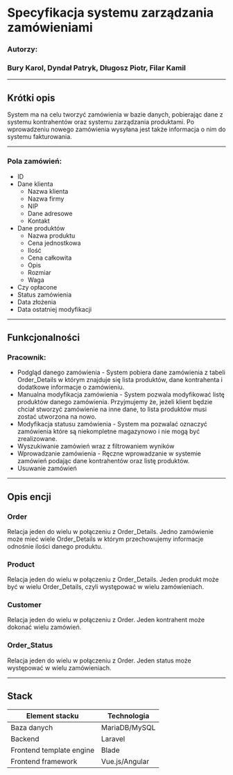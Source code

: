 # Specyfikacja systemu zarządzania zamówieniami

### Autorzy:
### Bury Karol, Dyndał Patryk, Długosz Piotr, Filar Kamil

---

## Krótki opis

System ma na celu tworzyć zamówienia w bazie danych, pobierając dane z systemu kontrahentów oraz systemu zarządzania produktami. Po wprowadzeniu nowego zamówienia wysyłana jest także informacja o nim do systemu fakturowania.

---

### Pola zamówień:

  - ID
  - Dane klienta
    - Nazwa klienta
    - Nazwa firmy
    - NIP
    - Dane adresowe
    - Kontakt
  - Dane produktów
    - Nazwa produktu
    - Cena jednostkowa
    - Ilość
    - Cena całkowita
    - Opis
    - Rozmiar
    - Waga
  - Czy opłacone
  - Status zamówienia
  - Data złożenia
  - Data ostatniej modyfikacji

---

## Funkcjonalności

### Pracownik:

  - Podgląd danego zamówienia - System pobiera dane zamówienia z tabeli Order_Details w którym znajduje się lista produktów, dane kontrahenta i dodatkowe informacje o zamówieniu.
  - Manualna modyfikacja zamówienia - System pozwala modyfikować listę produktów danego zamówienia. Przyjmujemy że, jeżeli klient będzie chciał stworzyć zamówienie na inne dane, to lista produktów musi zostać utworzona na nowo. 
  - Modyfikacja statusu zamówienia - System ma pozwalać oznaczyć zamówienia które są niekompletne magazynowo i nie mogą być zrealizowane.
  - Wyszukiwanie zamówień wraz z filtrowaniem wyników
  - Wprowadzanie zamówienia - Ręczne wprowadzanie w systemie zamówień podając dane kontrahentów oraz listę produktów.
  - Usuwanie zamówień

---

## Opis encji

### Order

Relacja jeden do wielu w połączeniu z Order_Details.
Jedno zamówienie może mieć wiele Order_Details w którym przechowujemy informacje odnośnie ilości danego produktu.

### Product

Relacja jeden do wielu w połączeniu z Order_Details.
Jeden produkt może być w wielu Order_Details, czyli występować w wielu zamówieniach.

### Customer

Relacja jeden do wielu w połączeniu z Order.
Jeden kontrahent może dokonać wielu zamówień.

### Order_Status

Relacja jeden do wielu w połączeniu z Order.
Jeden status może występować w wielu zamówieniach.

---

## Stack

| Element stacku | Technologia |
|---|---|
| Baza danych | MariaDB/MySQL |
| Backend | Laravel |
| Frontend template engine | Blade |
| Frontend framework | Vue.js/Angular |
